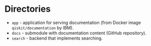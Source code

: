 # Directories

- `app` - application for serving documentation (from Docker image `qiskit/documentation` by IBM).
- `docs` - submodule with documentation content (GitHub repository).
- `search` - backend that implements searching.